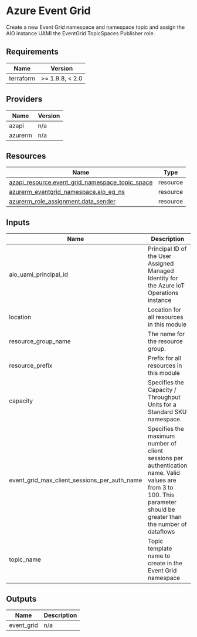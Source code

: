 <!-- BEGIN_TF_DOCS -->
<!-- markdown-table-prettify-ignore-start -->
# Azure Event Grid

Create a new Event Grid namespace and namespace topic and assign the AIO instance UAMI the EventGrid TopicSpaces Publisher role.

## Requirements

| Name | Version |
|------|---------|
| terraform | >= 1.9.8, < 2.0 |

## Providers

| Name | Version |
|------|---------|
| azapi | n/a |
| azurerm | n/a |

## Resources

| Name | Type |
|------|------|
| [azapi_resource.event_grid_namespace_topic_space](https://registry.terraform.io/providers/Azure/azapi/latest/docs/resources/resource) | resource |
| [azurerm_eventgrid_namespace.aio_eg_ns](https://registry.terraform.io/providers/hashicorp/azurerm/latest/docs/resources/eventgrid_namespace) | resource |
| [azurerm_role_assignment.data_sender](https://registry.terraform.io/providers/hashicorp/azurerm/latest/docs/resources/role_assignment) | resource |

## Inputs

| Name | Description | Type | Default | Required |
|------|-------------|------|---------|:--------:|
| aio\_uami\_principal\_id | Principal ID of the User Assigned Managed Identity for the Azure IoT Operations instance | `string` | n/a | yes |
| location | Location for all resources in this module | `string` | n/a | yes |
| resource\_group\_name | The name for the resource group. | `string` | n/a | yes |
| resource\_prefix | Prefix for all resources in this module | `string` | n/a | yes |
| capacity | Specifies the Capacity / Throughput Units for a Standard SKU namespace. | `number` | `1` | no |
| event\_grid\_max\_client\_sessions\_per\_auth\_name | Specifies the maximum number of client sessions per authentication name. Valid values are from 3 to 100. This parameter should be greater than the number of dataflows | `number` | `8` | no |
| topic\_name | Topic template name to create in the Event Grid namespace | `string` | `"default"` | no |

## Outputs

| Name | Description |
|------|-------------|
| event\_grid | n/a |
<!-- markdown-table-prettify-ignore-end -->
<!-- END_TF_DOCS -->
